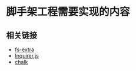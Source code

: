 # 脚手架工程需要实现的内容

## 相关链接
- [fs-extra](https://www.npmjs.com/package/fs-extra)
- [Inquirer.js](https://juejin.cn/post/6844903480700698638)
- [chalk](https://www.npmjs.com/package/chalk)